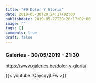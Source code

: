 ```yaml
---
title: "#9 Dolor Y Gloria"
date: 2019-05-30T20:24:17+02:00
publishdate: 2019-05-27T20:20:17+02:00
image: ""
tags: []
comments: true
draft: false
---
```


### Galeries - 30/05/2019 - 21:30

<https://www.galeries.be/dolor-y-gloria/>

{{< youtube rQaycqyjLFw >}}